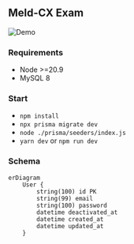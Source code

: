 ## Meld-CX Exam

![Demo](./demo.gif)

### Requirements

- Node >=20.9
- MySQL 8


### Start

- `npm install`
- `npx prisma migrate dev`
- `node ./prisma/seeders/index.js`
- `yarn dev` or `npm run dev`


### Schema

```mermaid
erDiagram
    User {
        string(100) id PK
        string(99) email
        string(100) password
        datetime deactivated_at
        datetime created_at
        datetime updated_at
    }
```
